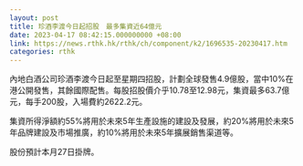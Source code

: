```yaml
---
layout: post
title: 珍酒李渡今日起招股　最多集資近64億元
date: 2023-04-17 08:42:15.000000000 +08:00
link: https://news.rthk.hk/rthk/ch/component/k2/1696535-20230417.htm
categories: rthk
---
```


內地白酒公司珍酒李渡今日起至星期四招股，計劃全球發售4.9億股，當中10%在港公開發售，其餘國際配售。每股招股價介乎10.78至12.98元，集資最多63.7億元，每手200股，入場費約2622.2元。

集資所得淨額約55%將用於未來5年生產設施的建設及發展，約20%將用於未來5年品牌建設及市場推廣，約10%將用於未來5年擴展銷售渠道等。

股份預計本月27日掛牌。
